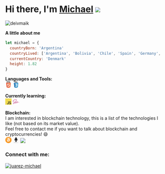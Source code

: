 # <div align="center">
   <h1>Hi there, I'm <a href="https://github.com/deivmaik">Michael</a> <img src="https://media.giphy.com/media/hvRJCLFzcasrR4ia7z/giphy.gif" width="25px"> </h1>
   <p align="left"> <img src="https://komarev.com/ghpvc/?username=deivmaik&label=Profile%20views&color=0e75b6&style=flat" alt="deivmaik" /> </p>



**A little about me**
```javascript
let michael = {
  countryBorn: 'Argentina' 
  countryLived: ['Argentina', 'Bolivia', 'Chile', 'Spain', 'Germany', 'Norway', 'Denmark']
  currentCountry: 'Denmark'
  height: 1.82
}
```

**Languages and Tools:**  
<code><img height="20" src="https://raw.githubusercontent.com/github/explore/80688e429a7d4ef2fca1e82350fe8e3517d3494d/topics/html/html.png"></code>
<code><img height="20" src="https://raw.githubusercontent.com/github/explore/80688e429a7d4ef2fca1e82350fe8e3517d3494d/topics/css/css.png"></code>
    

**Currently learning:**  
<code><img height="20" src="https://raw.githubusercontent.com/github/explore/80688e429a7d4ef2fca1e82350fe8e3517d3494d/topics/javascript/javascript.png"></code>
<code><img height="20" src="https://raw.githubusercontent.com/github/explore/80688e429a7d4ef2fca1e82350fe8e3517d3494d/topics/sass/sass.png"></code>



**Blockchain:** <br>
I am interested in blockchain technology, this is a list of the technologies I like (not based on its market value). <br>
Feel free to contact me if you want to talk about blockchain and cryptocurrencies! 😄 <br>
<code><img height="20" src="https://raw.githubusercontent.com/github/explore/80688e429a7d4ef2fca1e82350fe8e3517d3494d/topics/bitcoin/bitcoin.png"></code>
<code><img height="20" src="https://raw.githubusercontent.com/github/explore/80688e429a7d4ef2fca1e82350fe8e3517d3494d/topics/ethereum/ethereum.png"></code>
<code><img height="20" src="https://avatars.githubusercontent.com/u/26932212?s=200&v=4"></code>

<h3 align="left">Connect with me:</h3>
<p align="left">
<a href="https://linkedin.com/in/juarez-michael" target="blank"><img align="center" src="https://cdn.jsdelivr.net/npm/simple-icons@3.0.1/icons/linkedin.svg" alt="juarez-michael" height="30" width="40" /></a>
</p>


